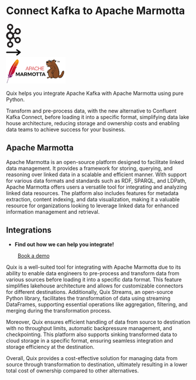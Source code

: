 # Connect Kafka to Apache Marmotta

<div class="connect-images cards blog-grid-card" markdown>
<div>
<img src="../images/kafka_logo.png" width="40px" />
</div>
<div>
<img src="../images/arrow.svg" width="40px" />
</div>
<div>
<img src="./images/apache-marmotta_1.jpg" />
</div>
</div>

Quix helps you integrate Apache Kafka with Apache Marmotta using pure Python.

Transform and pre-process data, with the new alternative to Confluent Kafka Connect, before loading it into a specific format, simplifying data lake house architecture, reducing storage and ownership costs and enabling data teams to achieve success for your business.

## Apache Marmotta

Apache Marmotta is an open-source platform designed to facilitate linked data management. It provides a framework for storing, querying, and reasoning over linked data in a scalable and efficient manner. With support for various data formats and standards such as RDF, SPARQL, and LDPath, Apache Marmotta offers users a versatile tool for integrating and analyzing linked data resources. The platform also includes features for metadata extraction, content indexing, and data visualization, making it a valuable resource for organizations looking to leverage linked data for enhanced information management and retrieval.

## Integrations

<div class="grid cards" markdown>

- __Find out how we can help you integrate!__

    <a class="md-button md-button--primary" href="https://quix.io/book-a-demo" target="_blank" style="margin:.5rem;">Book a demo</a>

</div>


Quix is a well-suited tool for integrating with Apache Marmotta due to its ability to enable data engineers to pre-process and transform data from various sources before loading it into a specific data format. This feature simplifies lakehouse architecture and allows for customizable connectors for different destinations. Additionally, Quix Streams, an open-source Python library, facilitates the transformation of data using streaming DataFrames, supporting essential operations like aggregation, filtering, and merging during the transformation process. 

Moreover, Quix ensures efficient handling of data from source to destination with no throughput limits, automatic backpressure management, and checkpointing. This platform also supports sinking transformed data to cloud storage in a specific format, ensuring seamless integration and storage efficiency at the destination. 

Overall, Quix provides a cost-effective solution for managing data from source through transformation to destination, ultimately resulting in a lower total cost of ownership compared to other alternatives.


